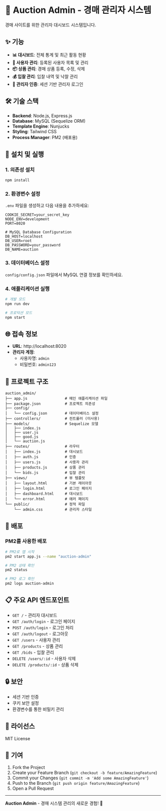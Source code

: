 # 🎯 Auction Admin - 경매 관리자 시스템

경매 사이트를 위한 관리자 대시보드 시스템입니다.

## ✨ 기능

- **📊 대시보드**: 전체 통계 및 최근 활동 현황
- **👥 사용자 관리**: 등록된 사용자 목록 및 관리
- **📦 상품 관리**: 경매 상품 등록, 수정, 삭제
- **💰 입찰 관리**: 입찰 내역 및 낙찰 관리
- **🔐 관리자 인증**: 세션 기반 관리자 로그인

## 🛠️ 기술 스택

- **Backend**: Node.js, Express.js
- **Database**: MySQL (Sequelize ORM)
- **Template Engine**: Nunjucks
- **Styling**: Tailwind CSS
- **Process Manager**: PM2 (배포용)

## 🚀 설치 및 실행

### 1. 의존성 설치
```bash
npm install
```

### 2. 환경변수 설정
`.env` 파일을 생성하고 다음 내용을 추가하세요:
```env
COOKIE_SECRET=your_secret_key
NODE_ENV=development
PORT=8020

# MySQL Database Configuration
DB_HOST=localhost
DB_USER=root
DB_PASSWORD=your_password
DB_NAME=auction
```

### 3. 데이터베이스 설정
`config/config.json` 파일에서 MySQL 연결 정보를 확인하세요.

### 4. 애플리케이션 실행
```bash
# 개발 모드
npm run dev

# 프로덕션 모드
npm start
```

## 🌐 접속 정보

- **URL**: http://localhost:8020
- **관리자 계정**: 
  - 사용자명: `admin`
  - 비밀번호: `admin123`

## 📁 프로젝트 구조

```
auction_admin/
├── app.js                 # 메인 애플리케이션 파일
├── package.json           # 프로젝트 의존성
├── config/
│   └── config.json        # 데이터베이스 설정
├── controllers/           # 컨트롤러 (미사용)
├── models/                # Sequelize 모델
│   ├── index.js
│   ├── user.js
│   ├── good.js
│   └── auction.js
├── routes/                # 라우터
│   ├── index.js           # 대시보드
│   ├── auth.js            # 인증
│   ├── users.js           # 사용자 관리
│   ├── products.js        # 상품 관리
│   └── bids.js            # 입찰 관리
├── views/                 # 뷰 템플릿
│   ├── layout.html        # 기본 레이아웃
│   ├── login.html         # 로그인 페이지
│   ├── dashboard.html     # 대시보드
│   └── error.html         # 에러 페이지
└── public/                # 정적 파일
    └── admin.css          # 관리자 스타일
```

## 🔧 배포

### PM2를 사용한 배포
```bash
# PM2로 앱 시작
pm2 start app.js --name "auction-admin"

# PM2 상태 확인
pm2 status

# PM2 로그 확인
pm2 logs auction-admin
```

## 📋 주요 API 엔드포인트

- `GET /` - 관리자 대시보드
- `GET /auth/login` - 로그인 페이지
- `POST /auth/login` - 로그인 처리
- `GET /auth/logout` - 로그아웃
- `GET /users` - 사용자 관리
- `GET /products` - 상품 관리
- `GET /bids` - 입찰 관리
- `DELETE /users/:id` - 사용자 삭제
- `DELETE /products/:id` - 상품 삭제

## 🔒 보안

- 세션 기반 인증
- 쿠키 보안 설정
- 환경변수를 통한 비밀키 관리

## 📝 라이선스

MIT License

## 🤝 기여

1. Fork the Project
2. Create your Feature Branch (`git checkout -b feature/AmazingFeature`)
3. Commit your Changes (`git commit -m 'Add some AmazingFeature'`)
4. Push to the Branch (`git push origin feature/AmazingFeature`)
5. Open a Pull Request

---

**Auction Admin** - 경매 시스템 관리의 새로운 경험! 🚀
